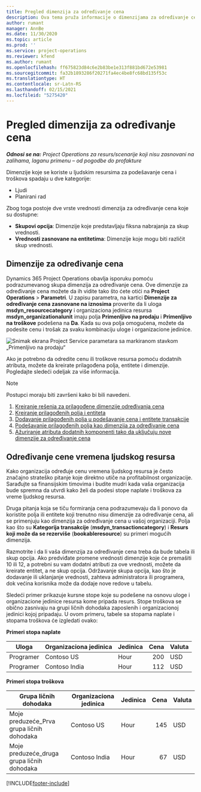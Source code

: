 ```yaml
---
title: Pregled dimenzija za određivanje cena
description: Ova tema pruža informacije o dimenzijama za određivanje cena u usluzi Dynamics 365 Project Operations.
author: rumant
manager: AnnBe
ms.date: 11/30/2020
ms.topic: article
ms.prod: ''
ms.service: project-operations
ms.reviewer: kfend
ms.author: rumant
ms.openlocfilehash: ff675823d84c6e2b83be1e313f881bd672e53981
ms.sourcegitcommit: fa32b1893286f20271fa4ec4be8fc68bd135f53c
ms.translationtype: HT
ms.contentlocale: sr-Latn-RS
ms.lasthandoff: 02/15/2021
ms.locfileid: "5275420"
---
```

# <a name="pricing-dimensions-overview"></a>Pregled dimenzija za određivanje cena

_**Odnosi se na:** Project Operations za resurs/scenarije koji nisu zasnovani na zalihama, laganu primenu – od pogodbe do profakture_

Dimenzije koje se koriste u ljudskim resursima za podešavanje cena i troškova spadaju u dve kategorije:

- Ljudi
- Planirani rad

Zbog toga postoje dve vrste vrednosti dimenzija za određivanje cena koje su dostupne:

- **Skupovi opcija**: Dimenzije koje predstavljaju fiksna nabrajanja za skup vrednosti.
- **Vrednosti zasnovane na entitetima**: Dimenzije koje mogu biti različit skup vrednosti.

## <a name="pricing-dimensions"></a>Dimenzije za određivanje cena

Dynamics 365 Project Operations obavlja isporuku pomoću podrazumevanog skupa dimenzija za određivanje cena. Ove dimenzije za određivanje cena možete da ih vidite tako što ćete otići na **Project Operations** > **Parametri**. U zapisu parametra, na kartici **Dimenzije za određivanje cena zasnovane na iznosima** proverite da li uloga **msdyn_resourcecategory** i organizaciona jedinica resursa **msdyn_organizationalunit** imaju polja **Primenljivo na prodaju** i **Primenljivo na troškove** podešena na **Da**. Kada su ova polja omogućena, možete da podesite cenu i trošak za svaku kombinaciju uloge i organizacione jedinice.

![Snimak ekrana Project Service parametara sa markiranom stavkom „Primenljivo na prodaju“](media/PS-OOB-parameters.png)

Ako je potrebno da odredite cenu ili troškove resursa pomoću dodatnih atributa, možete da kreirate prilagođena polja, entitete i dimenzije. Pogledajte sledeći odeljak za više informacija. 
  
  > [!NOTE]
  > Postupci moraju biti završeni kako bi bili navedeni.

1. [Kreiranje rešenja za prilagođene dimenzije određivanja cena](../sales/create-solution-custompd.md)
2. [Kreiranje prilagođenih polja i entiteta](create-custom-fields-entities-pricing-dimensions.md)
3. [Dodavanje prilagođenih polja u podešavanje cena i entitete transakcije ](add-custom-fields-price-setup-transactional-entities.md)
4. [Podešavanje prilagođenih polja kao dimenzija za određivanje cena ](set-up-custom-fields-pricing-dimensions.md)
5. [Ažuriranje atributa dodatnih komponenti tako da uključuju nove dimenzije za određivanje cena](update-plugin-attributes-pd.md)


## <a name="pricing-human-resource-time"></a>Određivanje cene vremena ljudskog resursa
Kako organizacija određuje cenu vremena ljudskog resursa je često značajno strateško pitanje koje direktno utiče na profitabilnost organizacije. Sarađujte sa finansijskim timovima i budite mudri kada vaša organizacija bude spremna da utvrdi kako želi da podesi stope naplate i troškova za vreme ljudskog resursa.

Druga pitanja koja se tiču formiranja cena podrazumevaju da li ponovo da koristite polja ili entitete koji trenutno nisu dimenzije za određivanje cena, ali se primenjuju kao dimenzija za određivanje cena u vašoj organizaciji. Polja kao što su **Kategorija transakcije** (**msdyn_transactioncategory**) i **Resurs koji može da se rezerviše** (**bookableresource**) su primeri mogućih dimenzija. 

Razmotrite i da li vaša dimenzija za određivanje cena treba da bude tabela ili skup opcija. Ako predviđate promene vrednosti dimenzije koje će premašiti 10 ili 12, a potrebni su vam dodatni atributi za ove vrednosti, možete da kreirate entitet, a ne skup opcija. Održavanje skupa opcija, kao što je dodavanje ili uklanjanje vrednosti, zahteva administratora ili programera, dok većina korisnika može da dodaje nove redove u tabelu.

Sledeći primer prikazuje kursne stope koje su podešene na osnovu uloge i organizacione jedinice resursa kome pripada resurs. Stope troškova se obično zasnivaju na grupi ličnih dohodaka zaposlenih i organizacionoj jedinici kojoj pripadaju. U ovom primeru, tabele sa stopama naplate i stopama troškova će izgledati ovako:

**Primeri stopa naplate**

| Uloga        | Organizaciona jedinica    |Jedinica      |Cena      |Valuta  |
| ------------|-------------|----------|----------:|----------|
| Programer   | Contoso US  |Hour | 200|USD     |
| Programer   | Contoso India |Hour|   112|USD     |


**Primeri stopa troškova**

| Grupa ličnih dohodaka     | Organizaciona jedinica    |Jedinica      |Cena      |Valuta  |
| ----------------|-------------|----------|----------:|----------|
| Moje preduzeće_Prva grupa ličnih dohodaka | Contoso US  |Hour | 145|USD     |
| Moje preduzeće_druga grupa ličnih dohodaka | Contoso India |Hour|   67|USD     |


[!INCLUDE[footer-include](../includes/footer-banner.md)]